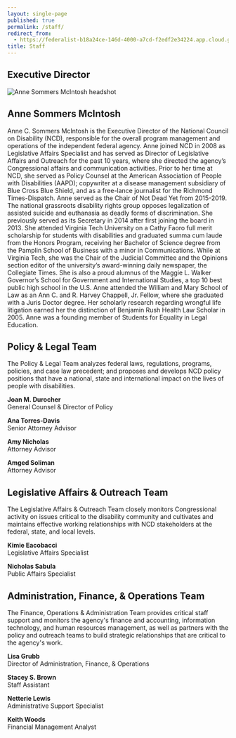 ```yaml
---
layout: single-page
published: true
permalink: /staff/
redirect_from:
  - https://federalist-b18a24ce-146d-4000-a7cd-f2edf2e34224.app.cloud.gov/site/nsabula/ncd-test/staff/
title: Staff
---
```

## Executive Director

![Anne Sommers McIntosh headshot](https://ncd.gov/sites/default/files/AnneMcIntosh.png)

## Anne Sommers McIntosh



Anne C. Sommers McIntosh is the Executive Director of the National Council on Disability (NCD), responsible for the overall program management and operations of the independent federal agency. Anne joined NCD in 2008 as Legislative Affairs Specialist and has served as Director of Legislative Affairs and Outreach for the past 10 years, where she directed the agency’s Congressional affairs and communication activities. Prior to her time at NCD, she served as Policy Counsel at the American Association of People with Disabilities (AAPD); copywriter at a disease management subsidiary of Blue Cross Blue Shield, and as a free-lance journalist for the Richmond Times-Dispatch. Anne served as the Chair of Not Dead Yet from 2015-2019. The national grassroots disability rights group opposes legalization of assisted suicide and euthanasia as deadly forms of discrimination. She previously served as its Secretary in 2014 after first joining the board in 2013. She attended Virginia Tech University on a Cathy Faoro full merit scholarship for students with disabilities and graduated summa cum laude from the Honors Program, receiving her Bachelor of Science degree from the Pamplin School of Business with a minor in Communications. While at Virginia Tech, she was the Chair of the Judicial Committee and the Opinions section editor of the university’s award-winning daily newspaper, the Collegiate Times. She is also a proud alumnus of the Maggie L. Walker Governor’s School for Government and International Studies, a top 10 best public high school in the U.S. Anne attended the William and Mary School of Law as an Ann C. and R. Harvey Chappell, Jr. Fellow, where she graduated with a Juris Doctor degree. Her scholarly research regarding wrongful life litigation earned her the distinction of Benjamin Rush Health Law Scholar in 2005. Anne was a founding member of Students for Equality in Legal Education.



## Policy & Legal Team

The Policy & Legal Team analyzes federal laws, regulations, programs, policies, and case law precedent; and proposes and develops NCD policy positions that have a national, state and international impact on the lives of people with disabilities.

**Joan M. Durocher**\
General Counsel & Director of Policy

**Ana Torres-Davis**\
Senior Attorney Advisor

**Amy Nicholas**\
Attorney Advisor

**Amged Soliman**\
Attorney Advisor



## Legislative Affairs & Outreach Team

The Legislative Affairs & Outreach Team closely monitors Congressional activity on issues critical to the disability community and cultivates and maintains effective working relationships with NCD stakeholders at the federal, state, and local levels.

**Kimie Eacobacci**\
Legislative Affairs Specialist

**Nicholas Sabula**\
Public Affairs Specialist



## Administration, Finance, & Operations Team

The Finance, Operations & Administration Team provides critical staff support and monitors the agency's finance and accounting, information technology, and human resources management, as well as partners with the policy and outreach teams to build strategic relationships that are critical to the agency's work.

**Lisa Grubb**\
Director of Administration, Finance, & Operations

**Stacey S. Brown**\
Staff Assistant

**​Netterie Lewis**\
Administrative Support Specialist

**Keith Woods**\
Financial Management Analyst